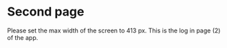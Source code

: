 <h1>Second page</h1>
Please set the max width of the screen to 413 px.
This is the log in page (2) of the app.
